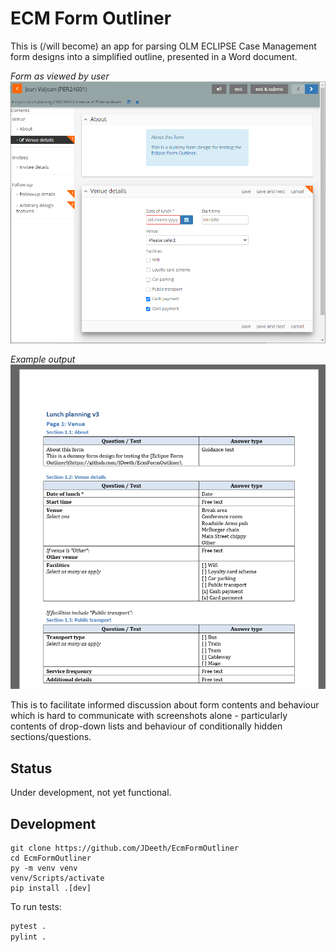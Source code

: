 # ECM Form Outliner

This is (/will become) an app for parsing OLM ECLIPSE Case Management form designs into a simplified outline, presented in a Word document.

_Form as viewed by user_
![screenshot of form in Form Editor](reference/form_page_1.png)

_Example output_
![screenshot of Word outline of same form](reference/reference_outline_screenshot.png)

This is to facilitate informed discussion about form contents and behaviour which is hard to communicate with screenshots alone - particularly contents of drop-down lists and behaviour of conditionally hidden sections/questions.

## Status

Under development, not yet functional.

## Development

```shell
git clone https://github.com/JDeeth/EcmFormOutliner
cd EcmFormOutliner
py -m venv venv
venv/Scripts/activate
pip install .[dev]
```

To run tests:

```bash
pytest .
pylint .
```